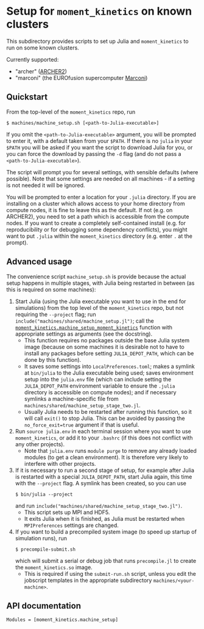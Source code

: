 Setup for `moment_kinetics` on known clusters
=============================================

This subdirectory provides scripts to set up Julia and `moment_kinetics` to run
on some known clusters.

Currently supported:
* "archer" ([ARCHER2](https://www.archer2.ac.uk/))
* "marconi" (the EUROfusion supercomputer
    [Marconi](https://wiki.u-gov.it/confluence/display/SCAIUS/UG3.1%3A+MARCONI+UserGuide))

Quickstart
----------

From the top-level of the `moment_kinetics` repo, run
```shell
$ machines/machine_setup.sh [<path-to-Julia-executable>]
```
If you omit the `<path-to-Julia-executable>` argument, you will be prompted to
enter it, with a default taken from your `$PATH`. If there is no `julia` in
your `$PATH` you will be asked if you want the script to download Julia for
you, or you can force the download by passing the `-d` flag (and do not pass a
`<path-to-Julia-executable>`).

The script will prompt you for several settings, with sensible defaults (where
possible). Note that some settings are needed on all machines - if a setting is
not needed it will be ignored.

You will be prompted to enter a location for your `.julia` directory. If you
are installing on a cluster which allows access to your home directory from
compute nodes, it is fine to leave this as the default. If not (e.g. on
ARCHER2), you need to set a path which is accessible from the compute nodes.
If you want to create a completely self-contained install (e.g. for
reproducibility or for debugging some dependency conflicts), you might want to
put `.julia` within the `moment_kinetics` directory (e.g. enter `.` at the
prompt).

Advanced usage
--------------

The convenience script `machine_setup.sh` is provide because the actual setup
happens in multiple stages, with Julia being restarted in between (as this is
required on some machines):
1. Start Julia (using the Julia executable you want to use in the end for
   simulations) from the top level of the `moment_kinetics` repo, but not
   requiring the `--project` flag; run
   `include("machines/shared/machine_setup.jl")`; call the
   [`moment_kinetics.machine_setup_moment_kinetics`](@ref) function with
   appropriate settings as arguments (see the docstring).
     * This function requires no packages outside the base Julia system image
       (because on some machines it is desirable not to have to install any
       packages before setting `JULIA_DEPOT_PATH`, which can be done by this
       function).
     * It saves some settings into `LocalPreferences.toml`; makes a symlink at
       `bin/julia` to the Julia executable being used; saves environment setup
        into the `julia.env` file (which can include setting the
        `JULIA_DEPOT_PATH` environment variable to ensure the `.julia`
        directory is accessible on compute nodes); and if necessary symlinks a
        machine-specific file from
        `machines/shared/machine_setup_stage_two.jl`.
     * Usually Julia needs to be restarted after running this function, so it
       will call `exit()` to stop Julia. This can be avoided by passing the
       `no_force_exit=true` argument if that is useful.
2. Run `source julia.env` in each terminal session where you want to use
   `moment_kinetics`, or add it to your `.bashrc` (if this does not conflict
   with any other projects).
     * Note that `julia.env` runs `module purge` to remove any already loaded
       modules (to get a clean environment). It is therefore very likely to
       interfere with other projects.
3. If it is necessary to run a second stage of setup, for example after Julia
   is restarted with a special `JULIA_DEPOT_PATH`, start Julia again, this time
   with the `--project` flag. A symlink has been created, so you can use
   ```shell
   $ bin/julia --project
   ```
   and run `include("machines/shared/machine_setup_stage_two.jl")`.
     * This script sets up MPI and HDF5.
     * It exits Julia when it is finished, as Julia must be restarted when
       `MPIPreferences` settings are changed.
4. If you want to build a precompiled system image (to speed up startup of
   simulation runs), run
   ```shell
   $ precompile-submit.sh
   ```
   which will submit a serial or debug job that runs `precompile.jl` to create
   the `moment_kinetics.so` image.
     * This is required if using the `submit-run.sh` script, unless you edit
       the jobscript templates in the appropriate subdirectory
       `machines/<your-machine>`.

API documentation
-----------------

```@autodocs
Modules = [moment_kinetics.machine_setup]
```
